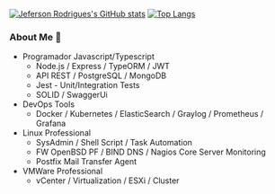 [![Jeferson Rodrigues's GitHub stats](https://github-readme-stats.vercel.app/api?username=jefersonrdss&hide=prs&show_icons=true&theme=tokyonight)](https://github.com/jefersonrdss/github-readme-stats)
[![Top Langs](https://github-readme-stats.vercel.app/api/top-langs/?username=jefersonrdss&layout=compact)](https://github.com/jefersonrdss/github-readme-stats)

### About Me 👋
- Programador Javascript/Typescript
  - Node.js / Express / TypeORM / JWT
  - API REST / PostgreSQL / MongoDB
  - Jest - Unit/Integration Tests
  - SOLID / SwaggerUi
- DevOps Tools
  - Docker / Kubernetes / ElasticSearch / Graylog / Prometheus / Grafana  
- Linux Professional
  - SysAdmin / Shell Script / Task Automation
  - FW OpenBSD PF / BIND DNS / Nagios Core Server Monitoring
  - Postfix Mail Transfer Agent
- VMWare Professional
  - vCenter / Virtualization / ESXi / Cluster
